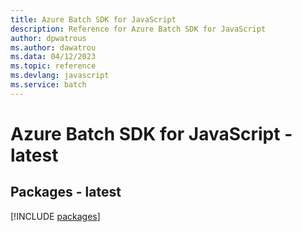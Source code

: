 ```yaml
---
title: Azure Batch SDK for JavaScript
description: Reference for Azure Batch SDK for JavaScript
author: dpwatrous
ms.author: dawatrou
ms.data: 04/12/2023
ms.topic: reference
ms.devlang: javascript
ms.service: batch
---
```

# Azure Batch SDK for JavaScript - latest
## Packages - latest
[!INCLUDE [packages](batch-index.md)]